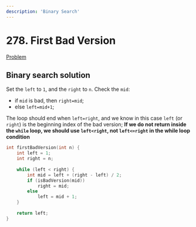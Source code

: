 ```yaml
---
description: 'Binary Search'
---
```


# 278. First Bad Version

[Problem](https://leetcode.com/problems/first-bad-version/)

## Binary search solution

Set the `left` to `1`, and the `right` to `n`. Check the `mid`:
- if `mid` is bad, then `right=mid`;
- else `left=mid+1`;

The loop should end when `left=right`, and we know in this case `left` (or `right`)
is the beginning index of the bad version; **If we do not return inside the `while` loop, 
we should use `left<right`, not `left<=right` in the while loop condition**

```cpp
int firstBadVersion(int n) {
    int left = 1;
    int right = n;
    
    while (left < right) {
        int mid = left + (right - left) / 2;
        if (isBadVersion(mid))
            right = mid;
        else
            left = mid + 1;
    }
    
    return left;
}
```
